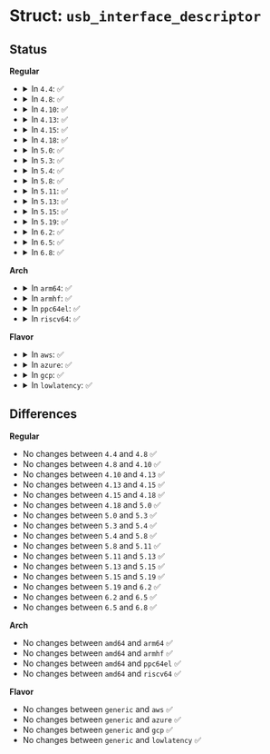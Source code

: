 # Struct: <code>usb_interface_descriptor</code>

## Status
<b>Regular</b>
<ul>
<li>
<details>
<summary>In <code>4.4</code>: ✅</summary>

```c
struct usb_interface_descriptor {
    __u8 bLength;
    __u8 bDescriptorType;
    __u8 bInterfaceNumber;
    __u8 bAlternateSetting;
    __u8 bNumEndpoints;
    __u8 bInterfaceClass;
    __u8 bInterfaceSubClass;
    __u8 bInterfaceProtocol;
    __u8 iInterface;
};
```
</details>
</li>
<li>
<details>
<summary>In <code>4.8</code>: ✅</summary>

```c
struct usb_interface_descriptor {
    __u8 bLength;
    __u8 bDescriptorType;
    __u8 bInterfaceNumber;
    __u8 bAlternateSetting;
    __u8 bNumEndpoints;
    __u8 bInterfaceClass;
    __u8 bInterfaceSubClass;
    __u8 bInterfaceProtocol;
    __u8 iInterface;
};
```
</details>
</li>
<li>
<details>
<summary>In <code>4.10</code>: ✅</summary>

```c
struct usb_interface_descriptor {
    __u8 bLength;
    __u8 bDescriptorType;
    __u8 bInterfaceNumber;
    __u8 bAlternateSetting;
    __u8 bNumEndpoints;
    __u8 bInterfaceClass;
    __u8 bInterfaceSubClass;
    __u8 bInterfaceProtocol;
    __u8 iInterface;
};
```
</details>
</li>
<li>
<details>
<summary>In <code>4.13</code>: ✅</summary>

```c
struct usb_interface_descriptor {
    __u8 bLength;
    __u8 bDescriptorType;
    __u8 bInterfaceNumber;
    __u8 bAlternateSetting;
    __u8 bNumEndpoints;
    __u8 bInterfaceClass;
    __u8 bInterfaceSubClass;
    __u8 bInterfaceProtocol;
    __u8 iInterface;
};
```
</details>
</li>
<li>
<details>
<summary>In <code>4.15</code>: ✅</summary>

```c
struct usb_interface_descriptor {
    __u8 bLength;
    __u8 bDescriptorType;
    __u8 bInterfaceNumber;
    __u8 bAlternateSetting;
    __u8 bNumEndpoints;
    __u8 bInterfaceClass;
    __u8 bInterfaceSubClass;
    __u8 bInterfaceProtocol;
    __u8 iInterface;
};
```
</details>
</li>
<li>
<details>
<summary>In <code>4.18</code>: ✅</summary>

```c
struct usb_interface_descriptor {
    __u8 bLength;
    __u8 bDescriptorType;
    __u8 bInterfaceNumber;
    __u8 bAlternateSetting;
    __u8 bNumEndpoints;
    __u8 bInterfaceClass;
    __u8 bInterfaceSubClass;
    __u8 bInterfaceProtocol;
    __u8 iInterface;
};
```
</details>
</li>
<li>
<details>
<summary>In <code>5.0</code>: ✅</summary>

```c
struct usb_interface_descriptor {
    __u8 bLength;
    __u8 bDescriptorType;
    __u8 bInterfaceNumber;
    __u8 bAlternateSetting;
    __u8 bNumEndpoints;
    __u8 bInterfaceClass;
    __u8 bInterfaceSubClass;
    __u8 bInterfaceProtocol;
    __u8 iInterface;
};
```
</details>
</li>
<li>
<details>
<summary>In <code>5.3</code>: ✅</summary>

```c
struct usb_interface_descriptor {
    __u8 bLength;
    __u8 bDescriptorType;
    __u8 bInterfaceNumber;
    __u8 bAlternateSetting;
    __u8 bNumEndpoints;
    __u8 bInterfaceClass;
    __u8 bInterfaceSubClass;
    __u8 bInterfaceProtocol;
    __u8 iInterface;
};
```
</details>
</li>
<li>
<details>
<summary>In <code>5.4</code>: ✅</summary>

```c
struct usb_interface_descriptor {
    __u8 bLength;
    __u8 bDescriptorType;
    __u8 bInterfaceNumber;
    __u8 bAlternateSetting;
    __u8 bNumEndpoints;
    __u8 bInterfaceClass;
    __u8 bInterfaceSubClass;
    __u8 bInterfaceProtocol;
    __u8 iInterface;
};
```
</details>
</li>
<li>
<details>
<summary>In <code>5.8</code>: ✅</summary>

```c
struct usb_interface_descriptor {
    __u8 bLength;
    __u8 bDescriptorType;
    __u8 bInterfaceNumber;
    __u8 bAlternateSetting;
    __u8 bNumEndpoints;
    __u8 bInterfaceClass;
    __u8 bInterfaceSubClass;
    __u8 bInterfaceProtocol;
    __u8 iInterface;
};
```
</details>
</li>
<li>
<details>
<summary>In <code>5.11</code>: ✅</summary>

```c
struct usb_interface_descriptor {
    __u8 bLength;
    __u8 bDescriptorType;
    __u8 bInterfaceNumber;
    __u8 bAlternateSetting;
    __u8 bNumEndpoints;
    __u8 bInterfaceClass;
    __u8 bInterfaceSubClass;
    __u8 bInterfaceProtocol;
    __u8 iInterface;
};
```
</details>
</li>
<li>
<details>
<summary>In <code>5.13</code>: ✅</summary>

```c
struct usb_interface_descriptor {
    __u8 bLength;
    __u8 bDescriptorType;
    __u8 bInterfaceNumber;
    __u8 bAlternateSetting;
    __u8 bNumEndpoints;
    __u8 bInterfaceClass;
    __u8 bInterfaceSubClass;
    __u8 bInterfaceProtocol;
    __u8 iInterface;
};
```
</details>
</li>
<li>
<details>
<summary>In <code>5.15</code>: ✅</summary>

```c
struct usb_interface_descriptor {
    __u8 bLength;
    __u8 bDescriptorType;
    __u8 bInterfaceNumber;
    __u8 bAlternateSetting;
    __u8 bNumEndpoints;
    __u8 bInterfaceClass;
    __u8 bInterfaceSubClass;
    __u8 bInterfaceProtocol;
    __u8 iInterface;
};
```
</details>
</li>
<li>
<details>
<summary>In <code>5.19</code>: ✅</summary>

```c
struct usb_interface_descriptor {
    __u8 bLength;
    __u8 bDescriptorType;
    __u8 bInterfaceNumber;
    __u8 bAlternateSetting;
    __u8 bNumEndpoints;
    __u8 bInterfaceClass;
    __u8 bInterfaceSubClass;
    __u8 bInterfaceProtocol;
    __u8 iInterface;
};
```
</details>
</li>
<li>
<details>
<summary>In <code>6.2</code>: ✅</summary>

```c
struct usb_interface_descriptor {
    __u8 bLength;
    __u8 bDescriptorType;
    __u8 bInterfaceNumber;
    __u8 bAlternateSetting;
    __u8 bNumEndpoints;
    __u8 bInterfaceClass;
    __u8 bInterfaceSubClass;
    __u8 bInterfaceProtocol;
    __u8 iInterface;
};
```
</details>
</li>
<li>
<details>
<summary>In <code>6.5</code>: ✅</summary>

```c
struct usb_interface_descriptor {
    __u8 bLength;
    __u8 bDescriptorType;
    __u8 bInterfaceNumber;
    __u8 bAlternateSetting;
    __u8 bNumEndpoints;
    __u8 bInterfaceClass;
    __u8 bInterfaceSubClass;
    __u8 bInterfaceProtocol;
    __u8 iInterface;
};
```
</details>
</li>
<li>
<details>
<summary>In <code>6.8</code>: ✅</summary>

```c
struct usb_interface_descriptor {
    __u8 bLength;
    __u8 bDescriptorType;
    __u8 bInterfaceNumber;
    __u8 bAlternateSetting;
    __u8 bNumEndpoints;
    __u8 bInterfaceClass;
    __u8 bInterfaceSubClass;
    __u8 bInterfaceProtocol;
    __u8 iInterface;
};
```
</details>
</li>
</ul>
<b>Arch</b>
<ul>
<li>
<details>
<summary>In <code>arm64</code>: ✅</summary>

```c
struct usb_interface_descriptor {
    __u8 bLength;
    __u8 bDescriptorType;
    __u8 bInterfaceNumber;
    __u8 bAlternateSetting;
    __u8 bNumEndpoints;
    __u8 bInterfaceClass;
    __u8 bInterfaceSubClass;
    __u8 bInterfaceProtocol;
    __u8 iInterface;
};
```
</details>
</li>
<li>
<details>
<summary>In <code>armhf</code>: ✅</summary>

```c
struct usb_interface_descriptor {
    __u8 bLength;
    __u8 bDescriptorType;
    __u8 bInterfaceNumber;
    __u8 bAlternateSetting;
    __u8 bNumEndpoints;
    __u8 bInterfaceClass;
    __u8 bInterfaceSubClass;
    __u8 bInterfaceProtocol;
    __u8 iInterface;
};
```
</details>
</li>
<li>
<details>
<summary>In <code>ppc64el</code>: ✅</summary>

```c
struct usb_interface_descriptor {
    __u8 bLength;
    __u8 bDescriptorType;
    __u8 bInterfaceNumber;
    __u8 bAlternateSetting;
    __u8 bNumEndpoints;
    __u8 bInterfaceClass;
    __u8 bInterfaceSubClass;
    __u8 bInterfaceProtocol;
    __u8 iInterface;
};
```
</details>
</li>
<li>
<details>
<summary>In <code>riscv64</code>: ✅</summary>

```c
struct usb_interface_descriptor {
    __u8 bLength;
    __u8 bDescriptorType;
    __u8 bInterfaceNumber;
    __u8 bAlternateSetting;
    __u8 bNumEndpoints;
    __u8 bInterfaceClass;
    __u8 bInterfaceSubClass;
    __u8 bInterfaceProtocol;
    __u8 iInterface;
};
```
</details>
</li>
</ul>
<b>Flavor</b>
<ul>
<li>
<details>
<summary>In <code>aws</code>: ✅</summary>

```c
struct usb_interface_descriptor {
    __u8 bLength;
    __u8 bDescriptorType;
    __u8 bInterfaceNumber;
    __u8 bAlternateSetting;
    __u8 bNumEndpoints;
    __u8 bInterfaceClass;
    __u8 bInterfaceSubClass;
    __u8 bInterfaceProtocol;
    __u8 iInterface;
};
```
</details>
</li>
<li>
<details>
<summary>In <code>azure</code>: ✅</summary>

```c
struct usb_interface_descriptor {
    __u8 bLength;
    __u8 bDescriptorType;
    __u8 bInterfaceNumber;
    __u8 bAlternateSetting;
    __u8 bNumEndpoints;
    __u8 bInterfaceClass;
    __u8 bInterfaceSubClass;
    __u8 bInterfaceProtocol;
    __u8 iInterface;
};
```
</details>
</li>
<li>
<details>
<summary>In <code>gcp</code>: ✅</summary>

```c
struct usb_interface_descriptor {
    __u8 bLength;
    __u8 bDescriptorType;
    __u8 bInterfaceNumber;
    __u8 bAlternateSetting;
    __u8 bNumEndpoints;
    __u8 bInterfaceClass;
    __u8 bInterfaceSubClass;
    __u8 bInterfaceProtocol;
    __u8 iInterface;
};
```
</details>
</li>
<li>
<details>
<summary>In <code>lowlatency</code>: ✅</summary>

```c
struct usb_interface_descriptor {
    __u8 bLength;
    __u8 bDescriptorType;
    __u8 bInterfaceNumber;
    __u8 bAlternateSetting;
    __u8 bNumEndpoints;
    __u8 bInterfaceClass;
    __u8 bInterfaceSubClass;
    __u8 bInterfaceProtocol;
    __u8 iInterface;
};
```
</details>
</li>
</ul>

## Differences
<b>Regular</b>
<ul>
<li>
No changes between <code>4.4</code> and <code>4.8</code> ✅
</li>
<li>
No changes between <code>4.8</code> and <code>4.10</code> ✅
</li>
<li>
No changes between <code>4.10</code> and <code>4.13</code> ✅
</li>
<li>
No changes between <code>4.13</code> and <code>4.15</code> ✅
</li>
<li>
No changes between <code>4.15</code> and <code>4.18</code> ✅
</li>
<li>
No changes between <code>4.18</code> and <code>5.0</code> ✅
</li>
<li>
No changes between <code>5.0</code> and <code>5.3</code> ✅
</li>
<li>
No changes between <code>5.3</code> and <code>5.4</code> ✅
</li>
<li>
No changes between <code>5.4</code> and <code>5.8</code> ✅
</li>
<li>
No changes between <code>5.8</code> and <code>5.11</code> ✅
</li>
<li>
No changes between <code>5.11</code> and <code>5.13</code> ✅
</li>
<li>
No changes between <code>5.13</code> and <code>5.15</code> ✅
</li>
<li>
No changes between <code>5.15</code> and <code>5.19</code> ✅
</li>
<li>
No changes between <code>5.19</code> and <code>6.2</code> ✅
</li>
<li>
No changes between <code>6.2</code> and <code>6.5</code> ✅
</li>
<li>
No changes between <code>6.5</code> and <code>6.8</code> ✅
</li>
</ul>
<b>Arch</b>
<ul>
<li>
No changes between <code>amd64</code> and <code>arm64</code> ✅
</li>
<li>
No changes between <code>amd64</code> and <code>armhf</code> ✅
</li>
<li>
No changes between <code>amd64</code> and <code>ppc64el</code> ✅
</li>
<li>
No changes between <code>amd64</code> and <code>riscv64</code> ✅
</li>
</ul>
<b>Flavor</b>
<ul>
<li>
No changes between <code>generic</code> and <code>aws</code> ✅
</li>
<li>
No changes between <code>generic</code> and <code>azure</code> ✅
</li>
<li>
No changes between <code>generic</code> and <code>gcp</code> ✅
</li>
<li>
No changes between <code>generic</code> and <code>lowlatency</code> ✅
</li>
</ul>

